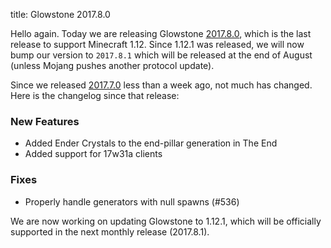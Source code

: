 title: Glowstone 2017.8.0

Hello again. Today we are releasing Glowstone [2017.8.0](https://github.com/GlowstoneMC/Glowstone/releases/tag/2017.8.0), which is the last release to support Minecraft 1.12. Since 1.12.1 was released, we will now bump our version to `2017.8.1` which will be released at the end of August (unless Mojang pushes another protocol update).

Since we released [2017.7.0](https://beta.glowstone.net/news/6) less than a week ago, not much has changed. Here is the changelog since that release:

### New Features
 - Added Ender Crystals to the end-pillar generation in The End
 - Added support for 17w31a clients

### Fixes
 - Properly handle generators with null spawns (#536)

We are now working on updating Glowstone to 1.12.1, which will be officially supported in the next monthly release (2017.8.1).
